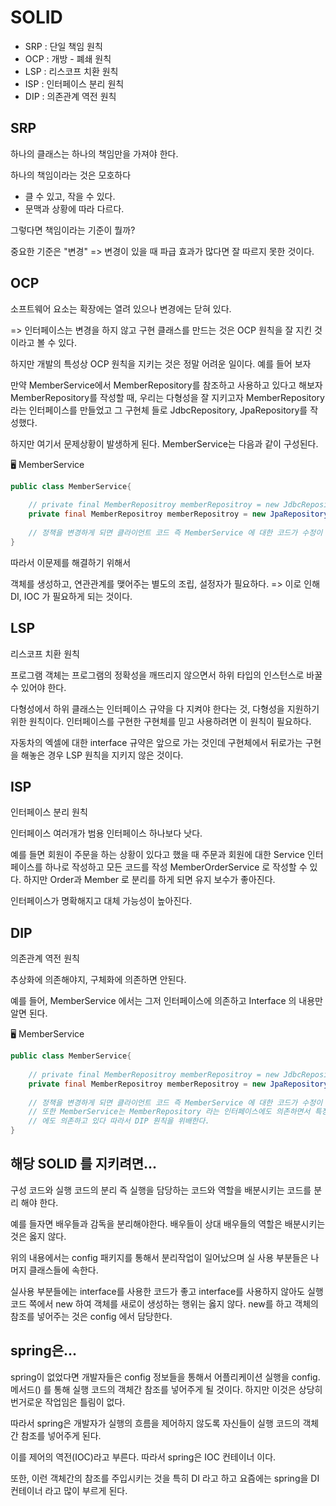 # SOLID

* SRP : 단일 책임 원칙
* OCP : 개방 - 폐쇄 원칙
* LSP : 리스코프 치환 원칙
* ISP : 인터페이스 분리 원칙
* DIP : 의존관계 역전 원칙

## SRP
하나의 클래스는 하나의 책임만을 가져야 한다.

하나의 책임이라는 것은 모호하다
* 클 수 있고, 작을 수 있다.
* 문맥과 상황에 따라 다르다.

그렇다면 책임이라는 기준이 뭘까?

중요한 기준은 "변경" => 변경이 있을 때 파급 효과가 많다면 잘 따르지 못한 것이다.

## OCP 
소프트웨어 요소는 확장에는 열려 있으나 변경에는 닫혀 있다.

=> 인터페이스는 변경을 하지 않고 구현 클래스를 만드는 것은 OCP 원칙을 잘 지킨 것이라고 볼 수 있다.

하지만 개발의 특성상 OCP 원칙을 지키는 것은 정말 어려운 일이다. 예를 들어 보자

만약 MemberService에서 MemberRepository를 참조하고 사용하고 있다고 해보자 MemberRepository를 작성할 때,
우리는 다형성을 잘 지키고자 MemberRepository 라는 인터페이스를 만들었고 그 구현체 들로 JdbcRepository, JpaRepository를 작성했다.

하지만 여기서 문제상황이 발생하게 된다. MemberService는 다음과 같이 구성된다.

🖥 MemberService
```java
public class MemberService{
    
    // private final MemberRepositroy memberRepositroy = new JdbcRepository();
    private final MemberRepositroy memberRepositroy = new JpaRepository();
    
    // 정책을 변경하게 되면 클라이언트 코드 즉 MemberService 에 대한 코드가 수정이 되어야 하고 이것은 OCP 원칙을 어기는 것이다.
}
```
따라서 이문제를 해결하기 위해서

객체를 생성하고, 연관관계를 맺어주는 별도의 조립, 설정자가 필요하다. => 이로 인해 DI, IOC 가 필요하게 되는 것이다.

## LSP
리스코프 치환 원칙

프로그램 객체는 프로그램의 정확성을 깨뜨리지 않으면서 하위 타입의 인스턴스로 바꿀수 있어야 한다.

다형성에서 하위 클래스는 인터페이스 규약을 다 지켜야 한다는 것, 다형성을 지원하기 위한 원칙이다.
인터페이스를 구현한 구현체를 믿고 사용하려면 이 원칙이 필요하다.

자동차의 엑셀에 대한 interface 규약은 앞으로 가는 것인데 구현체에서 뒤로가는 구현을 해놓은 경우 LSP 원칙을 지키지 않은 것이다.

## ISP
인터페이스 분리 원칙

인터페이스 여러개가 범용 인터페이스 하나보다 낫다.

예를 들면 회원이 주문을 하는 상황이 있다고 했을 때 주문과 회원에 대한 Service 인터페이스를 하나로 작성하고 모든 코드를
작성 MemberOrderService 로 작성할 수 있다. 하지만 Order과 Member 로 분리를 하게 되면 유지 보수가 좋아진다.

인터페이스가 명확해지고 대체 가능성이 높아진다.

## DIP
의존관계 역전 원칙

추상화에 의존해야지, 구체화에 의존하면 안된다.

예를 들어, MemberService 에서는 그저 인터페이스에 의존하고 Interface 의 내용만 알면 된다.

🖥 MemberService
```java
public class MemberService{
    
    // private final MemberRepositroy memberRepositroy = new JdbcRepository();
    private final MemberRepositroy memberRepositroy = new JpaRepository();
    
    // 정책을 변경하게 되면 클라이언트 코드 즉 MemberService 에 대한 코드가 수정이 되어야 하고 이것은 OCP 원칙을 어기는 것이다.
    // 또한 MemberService는 MemberRepository 라는 인터페이스에도 의존하면서 특정 Repo 를 알아야 하므로 특정 구현체
    // 에도 의존하고 있다 따라서 DIP 원칙을 위배한다.
}
```

## 해당 SOLID 를 지키려면...
구성 코드와 실행 코드의 분리 즉 실행을 담당하는 코드와 역할을 배분시키는 코드를 분리 해야 한다.

예를 들자면 배우들과 감독을 분리해야한다. 배우들이 상대 배우들의 역할은 배분시키는 것은 옳지 않다.

위의 내용에서는 config 패키지를 통해서 분리작업이 일어났으며 실 사용 부분들은 나머지 클래스들에 속한다.

실사용 부분들에는 interface를 사용한 코드가 좋고 interface를 사용하지 않아도 실행 코드 쪽에서 new 하여 객체를 새로이 생성하는
행위는 옳지 않다. new를 하고 객체의 참조를 넣어주는 것은 config 에서 담당한다.

## spring은...
spring이 없었다면 개발자들은 config 정보들을 통해서 어플리케이션 실행을 config.메서드() 를 통해 실행 코드의 객체간 참조를
넣어주게 될 것이다. 하지만 이것은 상당히 번거로운 작업임은 틀림이 없다.

따라서 spring은 개발자가 실행의 흐름을 제어하지 않도록 자신들이 실행 코드의 객체간 참조를 넣어주게 된다.

이를 제어의 역전(IOC)라고 부른다. 따라서 spring은 IOC 컨테이너 이다.

또한, 이런 객체간의 참조를 주입시키는 것을 특히 DI 라고 하고 요즘에는 spring을 DI 컨테이너 라고 많이 부르게 된다.

